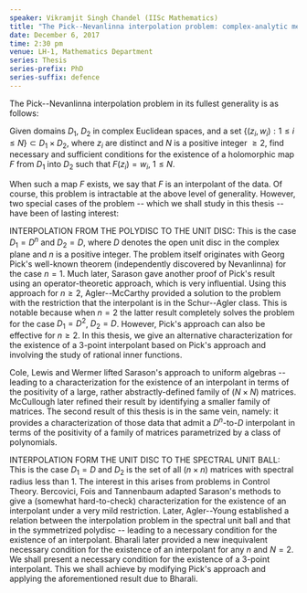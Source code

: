 ```yaml
---
speaker: Vikramjit Singh Chandel (IISc Mathematics)
title: "The Pick--Nevanlinna interpolation problem: complex-analytic methods in special domains"
date: December 6, 2017
time: 2:30 pm
venue: LH-1, Mathematics Department
series: Thesis
series-prefix: PhD
series-suffix: defence
---
```

The Pick--Nevanlinna interpolation problem in its fullest generality is as
follows:

Given domains $D_1$, $D_2$ in complex Euclidean spaces, and a set $\{(z_i,w_i):
1\leq i\leq N\}\subset D_1\times D_2$, where $z_i$ are distinct and $N$ is a
positive integer $\geq 2$, find necessary and sufficient conditions for the
existence of a holomorphic map $F$ from $D_1$ into $D_2$ such that $F(z_i) = w_i$,
$1\leq N$.

When such a map $F$ exists, we say that $F$ is an interpolant of the data. Of
course, this problem is intractable at the above level of generality.
However, two special cases of the problem -- which we shall study in this
thesis -- have been of lasting interest:

INTERPOLATION FROM THE POLYDISC TO THE UNIT DISC: This is the case $D_1 =
D^n$ and $D_2 = D$, where $D$ denotes the open unit disc in the complex plane
and $n$ is a positive integer. The problem itself originates with Georg
Pick's well-known theorem (independently discovered by Nevanlinna) for the
case $n=1$. Much later, Sarason gave another proof of Pick's result using an
operator-theoretic approach, which is very influential. Using this
approach for $n\geq 2$, Agler--McCarthy provided a solution to the problem
with the restriction that the interpolant is in the Schur--Agler class.
This is notable because when $n = 2$ the latter result completely solves the
problem for the case $D_1 = D^2$, $D_2 = D$. However, Pick's approach can also
be effective for $n\geq 2$. In this thesis, we give an alternative
characterization for the existence of a $3$-point interpolant based on
Pick's approach and involving the study of rational inner functions.

Cole, Lewis and Wermer lifted Sarason's approach to uniform algebras --
leading to a characterization for the existence of an interpolant in terms
of the positivity of a large, rather abstractly-defined family of $(N\times
N)$ matrices. McCullough later refined their result by identifying a
smaller family of matrices. The second result of this thesis is in the
same vein, namely: it provides a characterization of those data that admit
a $D^n$-to-$D$ interpolant in terms of the positivity of a family of matrices
parametrized by a class of polynomials.


INTERPOLATION FORM THE UNIT DISC TO THE SPECTRAL UNIT BALL: This is the
case $D_1 = D$ and $D_2$ is the set of all $(n\times n)$ matrices with spectral
radius less than $1$. The interest in this arises from problems in Control
Theory. Bercovici, Fois and Tannenbaum adapted Sarason's methods to give a
(somewhat hard-to-check) characterization for the existence of an
interpolant under a very mild restriction. Later, Agler--Young established
a relation between the interpolation problem in the spectral unit ball and
that in the symmetrized polydisc -- leading to a necessary condition for
the existence of an interpolant. Bharali later provided a new inequivalent
necessary condition for the existence of an interpolant for any $n$ and $N=2$.
We shall present a necessary condition for the existence of a $3$-point
interpolant. This we shall achieve by modifying Pick's approach and
applying the aforementioned result due to Bharali.

